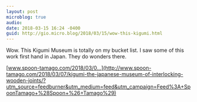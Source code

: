 ```yaml
---
layout: post
microblog: true
audio: 
date: 2018-03-15 16:24 -0400
guid: http://gio.micro.blog/2018/03/15/wow-this-kigumi.html
---
```

Wow. This Kigumi Museum is totally on my bucket list. I saw some of this work first hand in Japan. They do wonders there.

[www.spoon-tamago.com/2018/03/0...](http://www.spoon-tamago.com/2018/03/07/kigumi-the-japanese-museum-of-interlocking-wooden-joints/?utm_source=feedburner&utm_medium=feed&utm_campaign=Feed%3A+SpoonTamago+%28Spoon+%26+Tamago%29)
